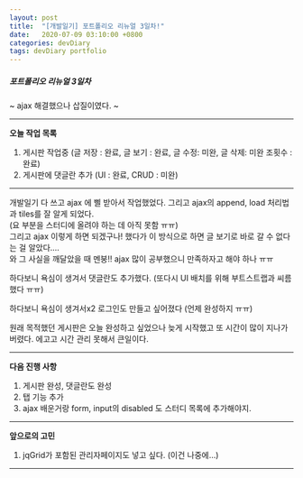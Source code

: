 ```yaml
---
layout: post
title:  "[개발일기] 포트폴리오 리뉴얼 3일차!"
date:   2020-07-09 03:10:00 +0800
categories: devDiary
tags: devDiary portfolio
---
```


##### 포트폴리오 리뉴얼 3일차  
~ ajax 해결했으나 삽질이였다. ~  

---------------------------------------------------------------
**오늘 작업 목록**  
1. 게시판 작업중 (글 저장 : 완료, 글 보기 : 완료, 글 수정: 미완, 글 삭제: 미완 조횟수 : 완료)  
1. 게시판에 댓글란 추가 (UI : 완료, CRUD : 미완)  

---------------------------------------------------------------

개발일기 다 쓰고 ajax 에 삘 받아서 작업했었다. 그리고 ajax의 append, load 처리법과 tiles를 잘 알게 되었다.  
(요 부분을 스터디에 올려야 하는 데 아직 못함 ㅠㅠ)  
그리고 ajax 이렇게 하면 되겠구나! 했다가 이 방식으로 하면 글 보기로 바로 갈 수 없다는 걸 알았다....  
와 그 사실을 깨달았을 때 멘붕!! ajax 많이 공부했으니 만족하자고 해야 하나 ㅠㅠ  

하다보니 욕심이 생겨서 댓글란도 추가했다. (또다시 UI 배치를 위해 부트스트랩과 씨름했다 ㅠㅠ)

하다보니 욕심이 생겨서x2 로그인도 만들고 싶어졌다 (언제 완성하지 ㅠㅠ)  

원래 목적했던 게시판은 오늘 완성하고 싶었으나 늦게 시작했고 또 시간이 많이 지나가버렸다. 에고고 
시간 관리 못해서 큰일이다.  

-----------------------------------
**다음 진행 사항**  

1. 게시판 완성, 댓글란도 완성 
1. 탭 기능 추가  
1. ajax 배운거랑 form, input의 disabled 도 스터디 목록에 추가해야지.

------------------------------------
**앞으로의 고민**  

1. jqGrid가 포함된 관리자페이지도 넣고 싶다. (이건 나중에...)

------------------------------------

